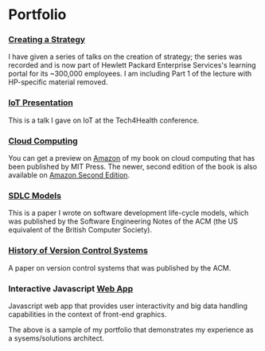# Portfolio


### [Creating a Strategy](https://github.com/nayan108/portfolio/blob/master/NR%20Creating%20a%20Strategy%20Part%201.Apr%202016.pdf)
I have given a series of talks on the creation of strategy; the series was recorded and is now part of Hewlett Packard Enterprise Services's learning portal for its ~300,000 employees. I am including Part 1 of the lecture with HP-specific material removed.

### [IoT Presentation](https://github.com/nayan108/portfolio/blob/master/IoT%20Presentation_22%20Apr%202015.pdf)
This is a talk I gave on IoT at the Tech4Health conference.

### [Cloud Computing](https://www.amazon.co.uk/Cloud-Computing-Press-Essential-Knowledge-ebook/dp/B01FLE5JH8/ref=sr_1_1?ie=UTF8&qid=1499385755&sr=8-1&keywords=nayan+cloud#reader_B01FLE5JH8)
You can get a preview on [Amazon](https://www.amazon.co.uk/Cloud-Computing-Press-Essential-Knowledge-ebook/dp/B01FLE5JH8/ref=sr_1_1?ie=UTF8&qid=1499385755&sr=8-1&keywords=nayan+cloud#reader_B01FLE5JH8) of my book on cloud computing that has been published by MIT Press. The newer, second edition of the book is also available on [Amazon Second Edition](https://www.amazon.co.uk/Computing-revised-updated-Essential-Knowledge-ebook/dp/B0BL74D7J6?ref_=ast_author_mpb).

### [SDLC Models](https://github.com/nayan108/portfolio/blob/master/Software%20Development%20Lifecycle%20Models.pdf)
This is a paper I wrote on software development life-cycle models, which was published by the Software Engineering Notes of the ACM (the US equivalent of the British Computer Society).
 
### [History of Version Control Systems](https://github.com/nayan108/portfolio/blob/master/History%20of%20Version%20Control.pdf)
A paper on version control systems that was published by the ACM.

### Interactive Javascript [Web App](https://github.com/nayan108/portfolio/blob/master/digital%20programming.zip?raw=true)
Javascript web app that provides user interactivity and big data handling capabilities in the context of front-end graphics.
 
The above is a sample of my portfolio that demonstrates my experience as a sysems/solutions architect.
